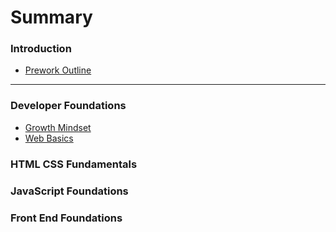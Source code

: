 
# Summary

### Introduction

+ [Prework Outline](README.md)

----

### Developer Foundations

+ [Growth Mindset](./courseModules/dev-foundations/growth-mindset/README.md)
+ [Web Basics](./courseModules/dev-foundations/web-basics/README.md)

### HTML CSS Fundamentals



### JavaScript Foundations



### Front End Foundations



